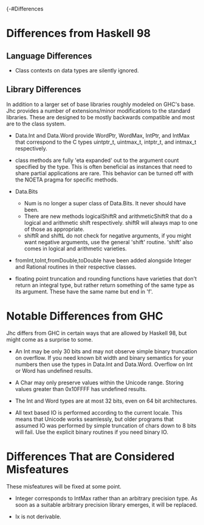 {-#Differences

# Differences from Haskell 98

## Language Differences

* Class contexts on data types are silently ignored.

## Library Differences

In addition to a larger set of base libraries roughly modeled on GHC's base.
Jhc provides a number of extensions/minor modifications to the standard
libraries. These are designed to be mostly backwards compatible and most are
to the class system.

* Data.Int and Data.Word provide WordPtr, WordMax, IntPtr, and IntMax that
   correspond to the C types uintptr_t, uintmax_t, intptr_t, and intmax_t
   respectively.

* class methods are fully 'eta expanded' out to the argument count specified
   by the type. This is often beneficial as instances that need to share
   partial applications are rare. This behavior can be turned off with the
   NOETA pragma for specific methods.

* Data.Bits
    * Num is no longer a super class of Data.Bits. It never should have been.
    * There are new methods logicalShiftR and arithmeticShiftR that do a logical and
      arithmetic shift respectively. shiftR will always map to one of those as
      appropriate.
    * shiftR and shiftL do not check for negative arguments, if you might want
      negative arguments, use the general 'shift' routine. 'shift' also comes
      in logical and arithmetic varieties.

* fromInt,toInt,fromDouble,toDouble have been added
   alongside Integer and Rational routines in their respective classes.

* floating point truncation and rounding functions have varieties that don't
   return an integral type, but rather return something of the same type
   as its argument. These have the same name but end in 'f'.


# Notable Differences from GHC

Jhc differs from GHC in certain ways that are allowed by Haskell 98, but might
come as a surprise to some.

 * An Int may be only 30 bits and may not observe simple binary truncation on
   overflow. If you need known bit width and binary semantics for your numbers
   then use the types in Data.Int and Data.Word. Overflow on Int or Word has
   undefined results.

 * A Char may only preserve values within the Unicode range. Storing
   values greater than 0x10FFFF has undefined results.

 * The Int and Word types are at most 32 bits, even on 64 bit architectures.

 * All text based IO is performed according to the current locale. This means
   that Unicode works seamlessly, but older programs that assumed IO was
   performed by simple truncation of chars down to 8 bits will fail. Use the
   explicit binary routines if you need binary IO.


# Differences That are Considered Misfeatures

These misfeatures will be fixed at some point.

 * Integer corresponds to IntMax rather than an arbitrary precision type. As
   soon as a suitable arbitrary precision library emerges, it will be
   replaced.

 * Ix is not derivable.


